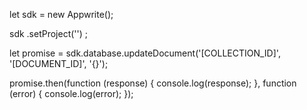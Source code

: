 let sdk = new Appwrite();

sdk
    .setProject('')
;

let promise = sdk.database.updateDocument('[COLLECTION_ID]', '[DOCUMENT_ID]', '{}');

promise.then(function (response) {
    console.log(response);
}, function (error) {
    console.log(error);
});